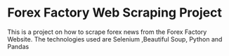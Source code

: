 # Forex Factory Web Scraping Project

This is a project on how to scrape forex news from the Forex Factory Website.
The technologies used are Selenium ,Beautiful Soup, Python and Pandas

